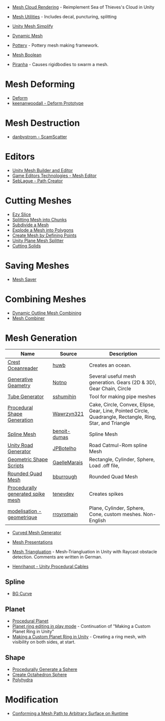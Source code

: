 
* [Mesh Cloud Rendering](https://github.com/maajor/Mesh-Cloud-Rendering) - Reimplement Sea of Thieves's Cloud in Unity
* [Mesh Utilities](https://github.com/P-5/MeshUtilities-Unity) - Includes decal, puncturing, splitting
* [Unity Mesh Simplify](https://github.com/ecidevilin/UnityMeshSimplify)
* [Dynamic Mesh](https://github.com/mariusrubo/Unity-Dynamic-Mesh)
* [Pottery](https://github.com/vmp1r3/Pottery) - Pottery mesh making framework.

* [Mesh Boolean](https://github.com/KaimaChen/MeshBoolean)

* [Piranha](https://github.com/keenanwoodall/Piranha) - Causes rigidbodies to swarm a mesh.

# Mesh Deforming
* [Deform](https://github.com/keenanwoodall/Deform)
* [keenanwoodall - Deform Prototype](https://github.com/keenanwoodall/Deform-Prototype)


# Mesh Destruction
* [danbystrom - ScamScatter](https://github.com/danbystrom/ScamScatter)
# Editors
* [Unity Mesh Builder and Editor](https://github.com/KrystianSzumski/Unity-Mesh-Builder-And-Editor)
* [Game Editors Technologies - Mesh Editor](https://github.com/GamEditorsTechnolegies/Unity-Mesh-Editor)
* [SebLague - Path Creator](https://github.com/SebLague/Path-Creator)

# Cutting Meshes
* [Ezy Slice](https://github.com/DavidArayan/EzySlice)
* [Splitting Mesh into Chunks](https://answers.unity.com/questions/629793/splitting-mesh-into-chunks.html)
* [Subdivide a Mesh](https://answers.unity.com/questions/259127/does-anyone-have-any-code-to-subdivide-a-mesh-and.html)
* [Explode a Mesh into Polygons](https://answers.unity.com/questions/338819/explode-a-mesh-into-polygons-efffect.html)
* [Create Mesh by Defining Points](https://answers.unity.com/questions/585948/create-mesh-by-defining-points.html)
* [Unity Plane Mesh Splitter](https://github.com/artnas/Unity-Plane-Mesh-Splitter)
* [Cutting Solids](https://github.com/SnowDC93/CuttingSolids)

# Saving Meshes
* [Mesh Saver](https://github.com/pharan/Unity-MeshSaver)

# Combining Meshes
* [Dynamic Outline Mesh Combining](https://github.com/TheBusyBiscuit/Unity-DynamicOutline-MeshCombining)
* [Mesh Combiner](https://github.com/mogoson/MeshCombiner)

# Mesh Generation

| Name | Source | Description | 
| --- | --- | --- | 
|[Crest Oceanreader](https://github.com/huwb/crest-oceanrender)| [huwb](https://github.com/huwb) | Creates an ocean.  |
|[Generative Geametry](https://github.com/notno/GenerativeGeometry-Unity) |[Notno](https://github.com/notno) | Several useful mesh generation.  Gears (2D & 3D), Gear Chain, Circle|
|[Tube Generator](https://github.com/sshumihin/TubeGenerator) | [sshumihin](https://github.com/sshumihin/)| Tool for making pipe meshes |
|[Procedural Shape Generation](https://github.com/Wawrzyn321/Procedural-Shape-Generation)|[Wawrzyn321](https://github.com/Wawrzyn321)| Cake, Circle, Convex, Elipse, Gear, Line, Pointed Circle, Quadrangle, Rectangle, Ring, Star, and Triangle
|[Spline Mesh](https://github.com/benoit-dumas/SplineMesh)|[benoit-dumas](https://github.com/benoit-dumas)| Spline Mesh|
|[Unity Road Generator](https://github.com/JPBotelho/Unity-Road-Generator)|[JPBotelho](https://github.com/JPBotelho)| Road Catmul-Rom spline Mesh|
|[Geometric Shape Scripts](https://github.com/GaelleMarais/geometric-shape-scripts)|[GaelleMarais](https://github.com/GaelleMarais)| Rectangle, Cylinder, Sphere, Load .off file, 
|[Rounded Quad Mesh](https://github.com/bburrough/RoundedQuadMesh)|[bburrough](https://github.com/bburrough)| Rounded Quad Mesh
|[Procedurally generated spike mesh](https://github.com/tenevdev/procedural-spikes)|[tenevdev](https://github.com/tenevdev)| Creates spikes
|[modelisation - geometrique](https://github.com/rroyromain/modelisation-geometrique)|[rroyromain](https://github.com/rroyromain)| Plane, Cylinder, Sphere, Cone, custom meshes.  Non-English


* [Curved Mesh Generator](https://github.com/nrj/UnityCurvedMeshGenerator)
* [Mesh Presentations](https://github.com/parahunter/mesh-presentation)
* [Mesh Triangluation](https://github.com/IMGSaibh/MeshTriangluation) - Mesh-Triangluation in Unity with Raycast obstacle detection.  Comments are written in German.

* [Henrihanot - Unity Procedural Cables](https://github.com/henrihanot/unity-procedural-cables)



## Spline

* [BG Curve](https://github.com/bansheeGz/BGCurve)
## Planet
* [Procedural Planet](https://github.com/paolorussian/proceduralplanet)
* [Planet ring editing in play mode](https://www.youtube.com/watch?v=WmWMC6iq7Y0) - Continuation of "Making a Custom Planet Ring in Unity"
* [Making a Custom Planet Ring in Unity](https://www.youtube.com/watch?v=Rze4GEFrYYs) - Creating a ring mesh, with visibility on both sides, at start.
## Shape
* [Procedurally Generate a Sphere](https://stackoverflow.com/questions/4081898/procedurally-generate-a-sphere-mesh)
* [Create Octahedron Sphere](https://www.binpress.com/tutorial/creating-an-octahedron-sphere/162)
* [Polyhydra](https://github.com/IxxyXR/Polyhydra)

# Modification
* [Conforming a Mesh Path to Arbitrary Surface on Runtime](https://answers.unity.com/questions/46457/conforming-a-mesh-path-to-arbitrary-surface-runtim.html)
